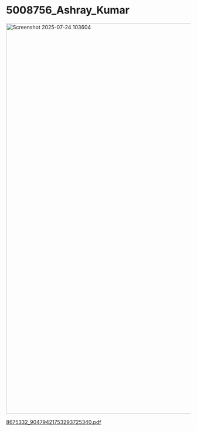 # 5008756_Ashray_Kumar

<img width="1501" height="1067" alt="Screenshot 2025-07-24 103604" src="https://github.com/user-attachments/assets/b3aef92b-8258-415b-a48e-f4b1a0a854d1" />

[8675332_90479421753293725340.pdf](https://github.com/user-attachments/files/21399330/8675332_90479421753293725340.pdf)